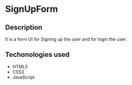 # SignUpForm

## Description 
It is a form UI for Signing up the user and for login the user.

## Techonologies used
 - HTML5
 - CSS3
 - JavaScript
